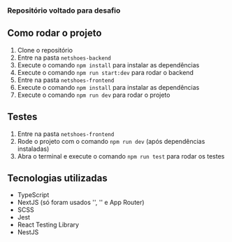### Repositório voltado para desafio

## Como rodar o projeto

1. Clone o repositório
2. Entre na pasta `netshoes-backend`
3. Execute o comando `npm install` para instalar as dependências
4. Execute o comando `npm run start:dev` para rodar o backend
5. Entre na pasta `netshoes-frontend`
6. Execute o comando `npm install` para instalar as dependências
7. Execute o comando `npm run dev` para rodar o projeto

## Testes

1. Entre na pasta `netshoes-frontend`
2. Rode o projeto com o comando `npm run dev` (após dependências instaladas)
3. Abra o terminal e execute o comando `npm run test` para rodar os testes

## Tecnologias utilizadas

- TypeScript
- NextJS (só foram usados '<Image>', '<Link>' e App Router)
- SCSS
- Jest
- React Testing Library
- NestJS
